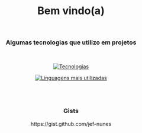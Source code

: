 <h1 align="center">Bem vindo(a)</h1><br>

<h3 align="center">Algumas tecnologias que utilizo em projetos</h3><br>

<div align="center">
  
[![Tecnologias](https://skillicons.dev/icons?i=java,spring,mysql,php,python,bash,html,css,js,react&theme=dark)](https://github.com/jef-nunes?tab=repositories)

[![Linguagens mais utilizadas](https://github-readme-stats.vercel.app/api/top-langs/?username=jef-nunes&layout=donut&hide=css,html&theme=gotham)](https://github.com/jef-nunes?tab=repositories)

</div>



<br><br>

<h3 align="center">Gists</h3>
<p align="center">https://gist.github.com/jef-nunes</p>

<!--
**jef-nunes/jef-nunes** is a ✨ _special_ ✨ repository because its `README.md` (this file) appears on your GitHub profile.

Here are some ideas to get you started:

- 🔭 I’m currently working on ...
- 🌱 I’m currently learning ...
- 👯 I’m looking to collaborate on ...
- 🤔 I’m looking for help with ...
- 💬 Ask me about ...
- 📫 How to reach me: ...
- 😄 Pronouns: ...
- ⚡ Fun fact: ...
-->
